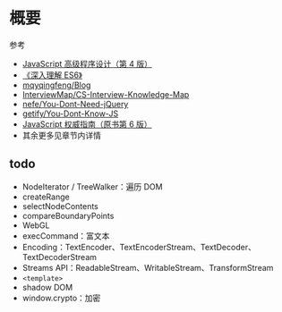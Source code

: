 # 概要

参考

- [JavaScript 高级程序设计（第 4 版）](https://www.ituring.com.cn/book/2472)
- [《深入理解 ES6》](https://sagittarius-rev.gitbooks.io/understanding-ecmascript-6-zh-ver/content/)
- [mqyqingfeng/Blog](https://github.com/mqyqingfeng/Blog)
- [InterviewMap/CS-Interview-Knowledge-Map](https://github.com/InterviewMap/CS-Interview-Knowledge-Map)
- [nefe/You-Dont-Need-jQuery](https://github.com/nefe/You-Dont-Need-jQuery)
- [getify/You-Dont-Know-JS](https://github.com/getify/You-Dont-Know-JS/tree/1ed-zh-CN)
- [JavaScript 权威指南（原书第 6 版）](https://www.amazon.cn/JavaScript%E6%9D%83%E5%A8%81%E6%8C%87%E5%8D%97-David-Flanagan/dp/B00E593MTS)
- 其余更多见章节内详情

## todo

- NodeIterator / TreeWalker：遍历 DOM
- createRange
- selectNodeContents
- compareBoundaryPoints
- WebGL
- execCommand：富文本
- Encoding：TextEncoder、TextEncoderStream、TextDecoder、TextDecoderStream
- Streams API：ReadableStream、WritableStream、TransformStream
- `<template>`
- shadow DOM
- window.crypto：加密